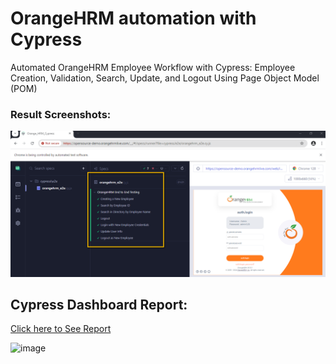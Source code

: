 # OrangeHRM automation with Cypress 

Automated OrangeHRM Employee Workflow with Cypress: Employee Creation, Validation, Search, Update, and Logout Using Page Object Model (POM)

### Result Screenshots:
![Alt text](image-1.png)


## Cypress Dashboard Report:

[Click here to See Report](https://cloud.cypress.io/projects/urf2fr/runs/6/test-results?actions=%5B%5D&browsers=%5B%5D&groups=%5B%5D&isFlaky=%5B%5D&modificationDateRange=%7B%22startDate%22%3A%221970-01-01%22%2C%22endDate%22%3A%222038-01-19%22%7D&orderBy=EXECUTION_ORDER&oses=%5B%5D&specs=%5B%5D&statuses=%5B%5D&testingTypesEnum=%5B%5D)

![image](https://github.com/user-attachments/assets/2f199429-4d47-429e-9c06-668f61d35e1b)

